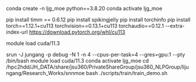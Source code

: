 conda create -n ljg_moe python==3.8.20
conda activate ljg_moe

pip install timm == 0.6.12
pip install spikingjelly
pip install torchinfo
pip install torch==1.12.1+cu113 torchvision==0.13.1+cu113 torchaudio==0.12.1 --extra-index-url https://download.pytorch.org/whl/cu113

module load cuda/11.3



srun -J jungang -p debug -N 1 -n 4 --cpus-per-task=4 --gres=gpu:1 --pty /bin/bash
module load cuda/11.3
conda activate ljg_moe
cd /hpc2hdd/JH_DATA/share/jsu360/PrivateShareGroup/jsu360_NLPGroup/lijungang/Research_Works/snnmoe
bash ./scripts/train/train_demo.sh